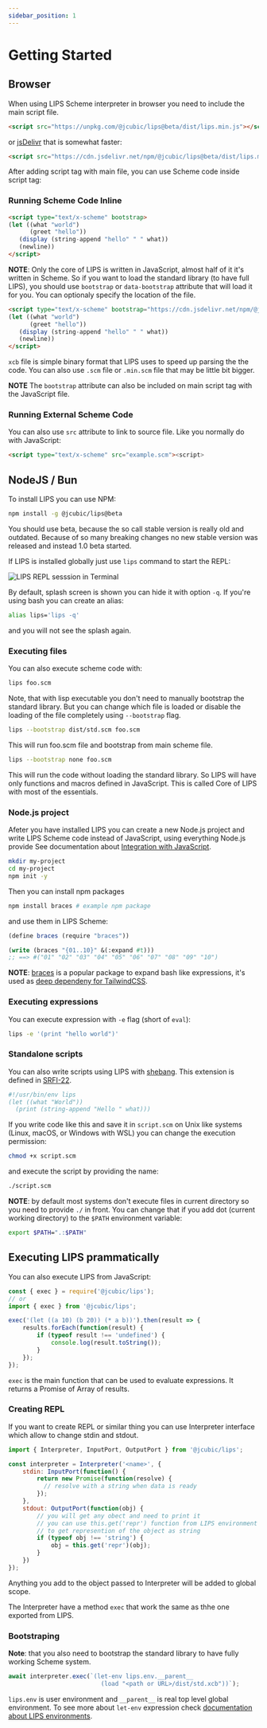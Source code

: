 ```yaml
---
sidebar_position: 1
---
```


# Getting Started

## Browser

When using LIPS Scheme interpreter in browser you need to include the main script file.

```html
<script src="https://unpkg.com/@jcubic/lips@beta/dist/lips.min.js"></script>
```

or [jsDelivr](https://www.jsdelivr.com/) that is somewhat faster:

```html
<script src="https://cdn.jsdelivr.net/npm/@jcubic/lips@beta/dist/lips.min.js"></script>
```

After adding script tag with main file, you can use Scheme code inside script tag:

### Running Scheme Code Inline

```html
<script type="text/x-scheme" bootstrap>
(let ((what "world")
      (greet "hello"))
   (display (string-append "hello" " " what))
   (newline))
</script>
```

**NOTE**: Only the core of LIPS is written in JavaScript, almost half of it it's written in Scheme.
So if you want to load the standard library (to have full LIPS), you should use `bootstrap` or
`data-bootstrap` attribute that will load it for you. You can optionaly specify the location of the
file.

```html
<script type="text/x-scheme" bootstrap="https://cdn.jsdelivr.net/npm/@jcubic/lips@beta/dist/std.xcb">
(let ((what "world")
      (greet "hello"))
   (display (string-append "hello" " " what))
   (newline))
</script>
```

`xcb` file is simple binary format that LIPS uses to speed up parsing the the code. You can also use
`.scm` file or `.min.scm` file that may be little bit bigger.

**NOTE** The `bootstrap` attribute can also be included on main script tag with the JavaScript file.

### Running External Scheme Code

You can also use `src` attribute to link to source file. Like you normally do with JavaScript:

```html
<script type="text/x-scheme" src="example.scm"><script>
```

## NodeJS / Bun

To install LIPS you can use NPM:

```bash
npm install -g @jcubic/lips@beta
```

You should use beta, because the so call stable version is really old and outdated. Because of so many
breaking changes no new stable version was released and instead 1.0 beta started.

If LIPS is installed globally just use `lips` command to start the REPL:

![LIPS REPL sesssion in Terminal](/img/screencast.gif)

By default, splash screen is shown you can hide it with option `-q`. If you're using bash you can create an
alias:

```bash
alias lips='lips -q'
```

and you will not see the splash again.

### Executing files

You can also execute scheme code with:

```bash
lips foo.scm
```

Note, that with lisp executable you don't need to manually bootstrap the standard library. But you can change
which file is loaded or disable the loading of the file completely using `--bootstrap` flag.

```bash
lips --bootstrap dist/std.scm foo.scm
```

This will run foo.scm file and bootstrap from main scheme file.

```bash
lips --bootstrap none foo.scm
```

This will run the code without loading the standard library. So LIPS will have only functions
and macros defined in JavaScript. This is called Core of LIPS with most of the essentials.

### Node.js project

Afeter you have installed LIPS you can create a new Node.js project and write LIPS Scheme code
instead of JavaScript, using everything Node.js provide See documentation about [Integration with
JavaScript](/docs/lips/intro#integration-with-javascript).

```bash
mkdir my-project
cd my-project
npm init -y
```

Then you can install npm packages

```bash
npm install braces # example npm package
```

and use them in LIPS Scheme:

```scheme
(define braces (require "braces"))

(write (braces "{01..10}" &(:expand #t)))
;; ==> #("01" "02" "03" "04" "05" "06" "07" "08" "09" "10")
```

**NOTE**: [braces](https://www.npmjs.com/package/braces) is a popular package to expand bash like
expressions, it's used as [deep dependeny for
TailwindCSS](https://shubhamjain.co/2024/02/29/why-is-number-package-have-59m-downloads/).

### Executing expressions

You can execute expression with `-e` flag (short of `eval`):

```bash
lips -e '(print "hello world")'
```

### Standalone scripts

You can also write scripts using LIPS with [shebang](https://en.wikipedia.org/wiki/Shebang_(Unix)).
This extension is defined in [SRFI-22](https://srfi.schemers.org/srfi-22/srfi-22.html).

```scheme
#!/usr/bin/env lips
(let ((what "World"))
  (print (string-append "Hello " what)))
```

If you write code like this and save it in `script.scm` on Unix like systems (Linux, macOS, or Windows with WSL)
you can change the execution permission:

```bash
chmod +x script.scm
```

and execute the script by providing the name:

```bash
./script.scm
```

**NOTE**: by default most systems don't execute files in current directory so you need to provide `./` in front.
You can change that if you add dot (current working directory) to the `$PATH` environment variable:

```bash
export $PATH=".:$PATH"
```

## Executing LIPS prammatically

You can also execute LIPS from JavaScript:

```javascript
const { exec } = require('@jcubic/lips');
// or
import { exec } from '@jcubic/lips';

exec('(let ((a 10) (b 20)) (* a b))').then(result => {
    results.forEach(function(result) {
        if (typeof result !== 'undefined') {
            console.log(result.toString());
        }
    });
});
```

`exec` is the main function that can be used to evaluate expressions. It returns a Promise of Array
of results.

### Creating REPL

If you want to create REPL or similar thing you can use Interpreter interface which allow to change
stdin and stdout.

```javascript
import { Interpreter, InputPort, OutputPort } from '@jcubic/lips';

const interpreter = Interpreter('<name>', {
    stdin: InputPort(function() {
        return new Promise(function(resolve) {
          // resolve with a string when data is ready
        });
    },
    stdout: OutputPort(function(obj) {
        // you will get any obect and need to print it
        // you can use this.get('repr') function from LIPS environment
        // to get represention of the object as string
        if (typeof obj !== 'string') {
            obj = this.get('repr')(obj);
        }
    })
});
```

Anything you add to the object passed to Interpreter will be added to global scope.

The Interpreter have a method `exec` that work the same as thhe one exported from LIPS.

### Bootstraping

**Note**: that you also need to bootstrap the standard library to have fully working Scheme system.

```javascript
await interpreter.exec(`(let-env lips.env.__parent__
                          (load "<path or URL>/dist/std.xcb"))`);
```

`lips.env` is user environment and `__parent__` is real top level global environment.  To see more
about `let-env` expression check [documentation about LIPS environments](/docs/lips/environments).
